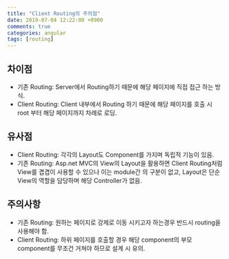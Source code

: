 ```yaml
---
title: "Client Routing의 주의점"
date: 2019-07-04 12:22:00 +0900
comments: true
categories: angular
tags: [routing]
---
```



## 차이점
- 기존 Routing: Server에서 Routing하기 때문에 해당 페이지에 직접 접근 하는 방식.
- Client Routing: Client 내부에서 Routing 하기 때문에 해당 페이지를 호출 시 root 부터 해당 페이지까지 차례로 로딩.

## 유사점
- Client Routing: 각각의 Layout도 Component를 가지며 독립적 기능이 있음.
- 기존 Routing: Asp.net MVC의 View의 Layout을 활용하면 Client Routing처럼 View를 겹겹이 사용할 수 있으나 이는 module간 의 구분이 없고, Layout은 단순 View의 역할을 담당하며 해당 Controller가 없음.


## 주의사항
- 기존 Routing: 원하는 페이지로 강제로 이동 시키고자 하는경우 반드시 routing을 사용해야 함.
- Client Routing: 하위 페이지를 호출할 경우 해당 component의 부모 component를 무조건 거쳐야 하므로 설계 시 유의.